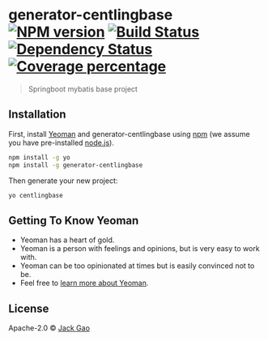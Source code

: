 # generator-centlingbase [![NPM version][npm-image]][npm-url] [![Build Status][travis-image]][travis-url] [![Dependency Status][daviddm-image]][daviddm-url] [![Coverage percentage][coveralls-image]][coveralls-url]
> Springboot mybatis base project

## Installation

First, install [Yeoman](http://yeoman.io) and generator-centlingbase using [npm](https://www.npmjs.com/) (we assume you have pre-installed [node.js](https://nodejs.org/)).

```bash
npm install -g yo
npm install -g generator-centlingbase
```

Then generate your new project:

```bash
yo centlingbase
```

## Getting To Know Yeoman

 * Yeoman has a heart of gold.
 * Yeoman is a person with feelings and opinions, but is very easy to work with.
 * Yeoman can be too opinionated at times but is easily convinced not to be.
 * Feel free to [learn more about Yeoman](http://yeoman.io/).

## License

Apache-2.0 © [Jack Gao]()


[npm-image]: https://badge.fury.io/js/generator-centlingbase.svg
[npm-url]: https://npmjs.org/package/generator-centlingbase
[travis-image]: https://travis-ci.org/junkaigao/generator-centlingbase.svg?branch=master
[travis-url]: https://travis-ci.org/junkaigao/generator-centlingbase
[daviddm-image]: https://david-dm.org/junkaigao/generator-centlingbase.svg?theme=shields.io
[daviddm-url]: https://david-dm.org/junkaigao/generator-centlingbase
[coveralls-image]: https://coveralls.io/repos/junkaigao/generator-centlingbase/badge.svg
[coveralls-url]: https://coveralls.io/r/junkaigao/generator-centlingbase
